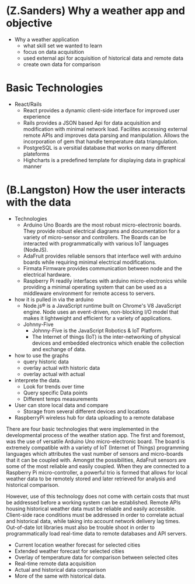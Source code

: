# (Z.Sanders) Why a weather app and objective
  - Why a weather application
    + what skill set we wanted to learn
    + focus on data acquisition
    + used external api for acquisition of historical data and remote data
    + create own data for comparison
# Basic Technologies
  - React/Rails
    + React provides a dynamic client-side interface for improved user experience
    + Rails provides a JSON based Api for data acquisition and modification with
      minimal network load. Facilites accessing external remote APIs and improves
      data parsing and manipulation. Allows the incorporation of gem that handle
      temperature data triangulation.
    + PostgreSQL is a versitial database that works on many different plateforms
    + Highcharts is a predefined template for displaying data in graphical manner
# (B.Langston) How the user interacts with the data
  - Technologies
    + Arduino Uno Boards are the most robust micro-electronic boards. They
      provide robust electrical diagrams and documentation for a variety of
      micro-sensor and controllers. The Boards can be interacted with
      programmatically with various IoT languages (NodeJS).
    + AdaFruit provides reliable sensors that interface well with arduino boards
      while requiring minimal electrical modifications.
    + Firmata Firmware provides communication between node and the electrical
      hardware.
    + Raspberry Pi readily interfaces with arduino micro-electronics while providing
      a minimal operating system that can be used as a middleware environment for
      remote access to servers.
  - how it is pulled in via the arduino
    + Node.js® is a JavaScript runtime built on Chrome's V8 JavaScript engine.
      Node uses an event-driven, non-blocking I/O model that makes it
      lightweight and efficient for a variety of applications.
    + Johnny-Five
      - Johnny-Five is the JavaScript Robotics & IoT Platform.
      - The Internet of things (IoT) is the inter-networking of physical devices
        and embedded electronics which enable the collection and exchange of data.
  - how to use the graphs
    + query historic data
    + overlay actual with historic data
    + overlay actual with actual
  - interprete the data.
    + Look for trends over time
    + Query specific Data points
    + Different temps measurements
  - User can store local data and compare
    + Storage from several different devices and locations
  - RaspberryPi wireless hub for data uploading to a remote database

There are four basic technologies that were implemented in the developmental
process of the weather station app. The first and foremost, was the use of
versatile Arduino Uno micro-electronic board. The board is extremely compatible
with a variety of IoT (Internet of Things) programming languages which attributes
the vast number of sensors and micro-boards that it can be coupled with. Amongst
the possibilities, AdaFruit sensors are some of the most reliable and easily
coupled. When they are connected to a Raspberry Pi micro-controller, a powerful
trio is formed that allows for local weather data to be remotely stored and
later retrieved for analysis and historical comparison.

However, use of this technology does not come with certain costs that must be
addressed before a working system can be established. Remote APIs housing
historical weather data must be reliable and easily accessible. Client-side
race conditions must be addressed in order to correlate actual and historical
data, while taking into account network delivery lag times. Out-of-date
Iot libraries must also be trouble shoot in order to programmatically load
real-time data to remote databases and API servers.

- Current location weather forecast for selected cities
- Extended weather forecast for selected cities
- Overlay of temperature data for comparison between selected cites
- Real-time remote data acquisition
- Actual and historical data comparison
- More of the same with historical data.

